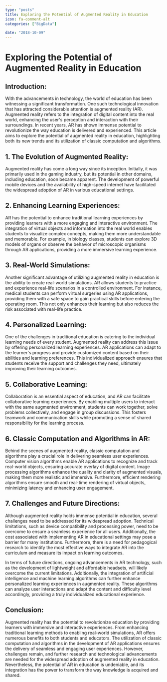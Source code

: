 ```yaml
---
type: "posts"
title: Exploring the Potential of Augmented Reality in Education
icon: fa-comment-alt
categories: ["BigData"]

date: "2018-10-09"
---
```




# Exploring the Potential of Augmented Reality in Education

## Introduction:

With the advancements in technology, the world of education has been witnessing a significant transformation. One such technological innovation that has attracted considerable attention is augmented reality (AR). Augmented reality refers to the integration of digital content into the real world, enhancing the user's perception and interaction with their surroundings. In recent years, AR has shown immense potential to revolutionize the way education is delivered and experienced. This article aims to explore the potential of augmented reality in education, highlighting both its new trends and its utilization of classic computation and algorithms.

## 1. The Evolution of Augmented Reality:

Augmented reality has come a long way since its inception. Initially, it was primarily used in the gaming industry, but its potential in other domains, including education, soon became apparent. The development of powerful mobile devices and the availability of high-speed internet have facilitated the widespread adoption of AR in various educational settings.

## 2. Enhancing Learning Experiences:

AR has the potential to enhance traditional learning experiences by providing learners with a more engaging and interactive environment. The integration of virtual objects and information into the real world enables students to visualize complex concepts, making them more understandable and memorable. For example, in biology classes, students can explore 3D models of organs or observe the behavior of microscopic organisms through AR applications, providing a more immersive learning experience.

## 3. Real-World Simulations:

Another significant advantage of utilizing augmented reality in education is the ability to create real-world simulations. AR allows students to practice and experience real-life scenarios in a controlled environment. For instance, medical students can perform virtual surgeries using AR applications, providing them with a safe space to gain practical skills before entering the operating room. This not only enhances their learning but also reduces the risk associated with real-life practice.

## 4. Personalized Learning:

One of the challenges in traditional education is catering to the individual learning needs of every student. Augmented reality can address this issue by offering personalized learning experiences. AR applications can adapt to the learner's progress and provide customized content based on their abilities and learning preferences. This individualized approach ensures that students receive the support and challenges they need, ultimately improving their learning outcomes.

## 5. Collaborative Learning:

Collaboration is an essential aspect of education, and AR can facilitate collaborative learning experiences. By enabling multiple users to interact with the same augmented environment, students can work together, solve problems collectively, and engage in group discussions. This fosters teamwork and communication skills while promoting a sense of shared responsibility for the learning process.

## 6. Classic Computation and Algorithms in AR:

Behind the scenes of augmented reality, classic computation and algorithms play a crucial role in delivering seamless user experiences. Computer vision algorithms enable AR applications to recognize and track real-world objects, ensuring accurate overlay of digital content. Image processing algorithms enhance the quality and clarity of augmented visuals, making them more realistic and immersive. Furthermore, efficient rendering algorithms ensure smooth and real-time rendering of virtual objects, minimizing latency and enhancing user engagement.

## 7. Challenges and Future Directions:

Although augmented reality holds immense potential in education, several challenges need to be addressed for its widespread adoption. Technical limitations, such as device compatibility and processing power, need to be overcome to ensure a seamless experience for all users. Additionally, the cost associated with implementing AR in educational settings may pose a barrier for many institutions. Furthermore, there is a need for pedagogical research to identify the most effective ways to integrate AR into the curriculum and measure its impact on learning outcomes.

In terms of future directions, ongoing advancements in AR technology, such as the development of lightweight and affordable headsets, will likely overcome the current limitations. Additionally, the integration of artificial intelligence and machine learning algorithms can further enhance personalized learning experiences in augmented reality. These algorithms can analyze user interactions and adapt the content and difficulty level accordingly, providing a truly individualized educational experience.

## Conclusion:

Augmented reality has the potential to revolutionize education by providing learners with immersive and interactive experiences. From enhancing traditional learning methods to enabling real-world simulations, AR offers numerous benefits to both students and educators. The utilization of classic computation and algorithms in the development of AR applications ensures the delivery of seamless and engaging user experiences. However, challenges remain, and further research and technological advancements are needed for the widespread adoption of augmented reality in education. Nevertheless, the potential of AR in education is undeniable, and its integration has the power to transform the way knowledge is acquired and shared.